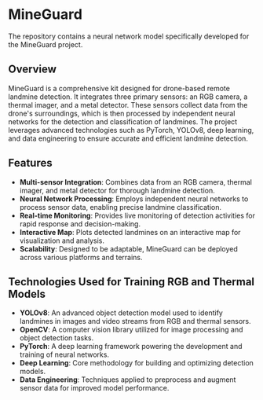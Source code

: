 # MineGuard

The repository contains a neural network model specifically developed for the MineGuard project.

## Overview
MineGuard is a comprehensive kit designed for drone-based remote landmine detection. It integrates three primary sensors: an RGB camera, a thermal imager, and a metal detector. These sensors collect data from the drone's surroundings, which is then processed by independent neural networks for the detection and classification of landmines. The project leverages advanced technologies such as PyTorch, YOLOv8, deep learning, and data engineering to ensure accurate and efficient landmine detection.

## Features
- **Multi-sensor Integration**: Combines data from an RGB camera, thermal imager, and metal detector for thorough landmine detection.
- **Neural Network Processing**: Employs independent neural networks to process sensor data, enabling precise landmine classification.
- **Real-time Monitoring**: Provides live monitoring of detection activities for rapid response and decision-making.
- **Interactive Map**: Plots detected landmines on an interactive map for visualization and analysis.
- **Scalability**: Designed to be adaptable, MineGuard can be deployed across various platforms and terrains.

## Technologies Used for Training RGB and Thermal Models
- **YOLOv8**: An advanced object detection model used to identify landmines in images and video streams from RGB and thermal sensors.
- **OpenCV**: A computer vision library utilized for image processing and object detection tasks.
- **PyTorch**: A deep learning framework powering the development and training of neural networks.
- **Deep Learning**: Core methodology for building and optimizing detection models.
- **Data Engineering**: Techniques applied to preprocess and augment sensor data for improved model performance.
